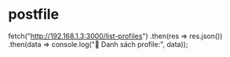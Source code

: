 # postfile

  fetch("http://192.168.1.3:3000/list-profiles")
  .then(res => res.json())
  .then(data => console.log("📄 Danh sách profile:", data));
